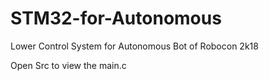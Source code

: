 # STM32-for-Autonomous
Lower Control System for Autonomous Bot of Robocon 2k18


Open Src to view the main.c
